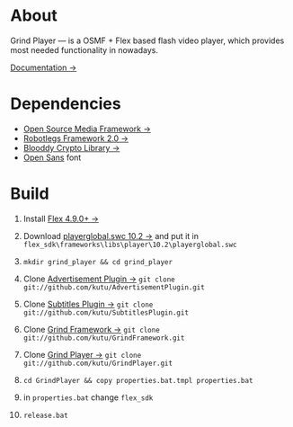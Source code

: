 # About

Grind Player — is a OSMF + Flex based flash video player, which provides most needed functionality in nowadays.

[Documentation &rarr;](http://osmfhls.kutu.ru/docs/grind/)

# Dependencies

- [Open Source Media Framework &rarr;](http://sourceforge.net/projects/osmf.adobe/files/OSMF%202.0%20Release%20%28final%20source%2C%20ASDocs%2C%20pdf%20guides%20and%20release%20notes%29/)
- [Robotlegs Framework 2.0 &rarr;](http://www.robotlegs.org/)
- [Blooddy Crypto Library &rarr;](http://www.blooddy.by/crypto/)
- [Open Sans](http://www.google.com/webfonts/specimen/Open+Sans) font

# Build

1. Install [Flex 4.9.0+ &rarr;](http://flex.apache.org/installer.html)
2. Download [playerglobal.swc 10.2 &rarr;](http://helpx.adobe.com/flash-player/kb/archived-flash-player-versions.html#playerglobal) and put it in
	`flex_sdk\frameworks\libs\player\10.2\playerglobal.swc`

3. `mkdir grind_player && cd grind_player`
4. Clone [Advertisement Plugin &rarr;](https://github.com/kutu/AdvertisementPlugin)
	`git clone git://github.com/kutu/AdvertisementPlugin.git`

5. Clone [Subtitles Plugin &rarr;](https://github.com/kutu/SubtitlesPlugin)
	`git clone git://github.com/kutu/SubtitlesPlugin.git`

6. Clone [Grind Framework &rarr;](https://github.com/kutu/GrindFramework)
	`git clone git://github.com/kutu/GrindFramework.git`

7. Clone [Grind Player &rarr;](https://github.com/kutu/GrindPlayer)
	`git clone git://github.com/kutu/GrindPlayer.git`

8. `cd GrindPlayer && copy properties.bat.tmpl properties.bat`
9. in `properties.bat` change `flex_sdk`
10. `release.bat`

